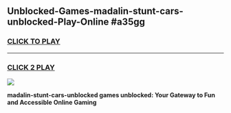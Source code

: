 
## Unblocked-Games-madalin-stunt-cars-unblocked-Play-Online #a35gg
<h3>
<a href="https://news.freeplayer.one?title=madalin-stunt-cars-unblocked&ref=3">CLICK TO PLAY</a></h3>
<hr>

<h3>
<a href="https://news.freeplayer.one?title=madalin-stunt-cars-unblocked&ref=3">CLICK 2 PLAY</a>
  
</h3>

<a href="https://news.freeplayer.one?title=madalin-stunt-cars-unblocked&ref=3"><img src="https://clearcache.store/games.png"></a>


**madalin-stunt-cars-unblocked games unblocked: Your Gateway to Fun and Accessible Online Gaming**
